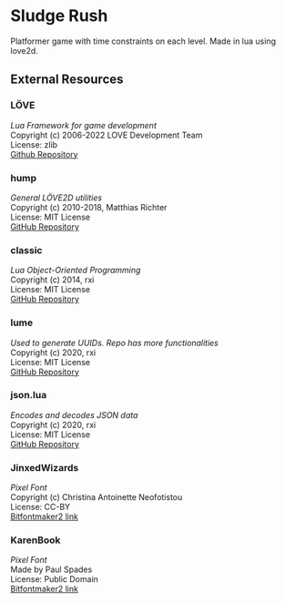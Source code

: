 # Sludge Rush
Platformer game with time constraints on each level. Made in lua using love2d.

## External Resources
### LÖVE
_Lua Framework for game development_ <br>
Copyright (c) 2006-2022 LOVE Development Team <br>
License: zlib <br>
[Github Repository](https://github.com/love2d/love)

### hump
_General LÖVE2D utilities_ <br>
Copyright (c) 2010-2018, Matthias Richter <br>
License: MIT License <br>
[GitHub Repository](https://github.com/vrld/hump)

### classic
_Lua Object-Oriented Programming_ <br>
Copyright (c) 2014, rxi <br>
License: MIT License <br>
[GitHub Repository](https://github.com/rxi/classic)

### lume
_Used to generate UUIDs. Repo has more functionalities_ <br>
Copyright (c) 2020, rxi <br>
License: MIT License <br>
[GitHub Repository](https://github.com/rxi/classic) <br>

### json.lua
_Encodes and decodes JSON data_ <br>
Copyright (c) 2020, rxi <br>
License: MIT License <br>
[GitHub Repository](https://github.com/rxi/json.lua) <br>

### JinxedWizards
_Pixel Font_ <br>
Copyright (c) Christina Antoinette Neofotistou <br>
License: CC-BY <br>
[Bitfontmaker2 link](http://www.pentacom.jp/pentacom/bitfontmaker2/gallery/?id=1362)


### KarenBook
_Pixel Font_ <br>
Made by Paul Spades <br>
License: Public Domain <br>
[Bitfontmaker2 link](http://www.pentacom.jp/pentacom/bitfontmaker2/gallery/?id=340)
